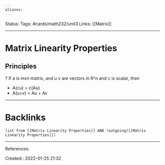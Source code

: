 ```yaml
---
aliases:
---
```

Status:
Tags: #cards/math232/unit3 
Links: [[Matrix]]
___

# Matrix Linearity Properties

## Principles
?
If a is mxn matrix, and u v are vectors in R^n and c is scalar, then
- A(cu) = c(Au)
- A(u+v) = Au + Av
<!--SR:!2022-03-04,1,130-->

___

# Backlinks
```dataview
list from [[Matrix Linearity Properties]] AND !outgoing([[Matrix Linearity Properties]])
```
___
References:

Created:: 2022-01-25 21:32
